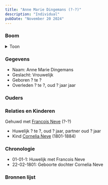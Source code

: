 ```yaml
---
title: "Anne Marie Dingemans (?-?)"
description: "Individual"
pubDate: "November 20 2024"
---
```


### Boom
<details><summary>Toon</summary>

![test](https://www.plantuml.com/plantuml/svg/hP8_Ry8m4CLtVufJ6JeXvKyh8HG13IHLXrOTkYF7le8LnqO-foX2-Uvr8GKwjKCtw-wUV--TlI3FdMyRpQXMPiSTRw3YejuusngvjDewy8uR2YqqdcsLH13A2OsdCpOxtq63JOMEJYNowD3wReViwbQXEH4S603arabqRribQeD4MTPmPMOpI5dFs2sy7b74s4boys0CmZDt2c6bp0QROES6EC5J54Lf0cVzgCoBj4W3vF2kKCiUicd5gsvTMUyrJcSmX_bLZ-fMwpKtSYsS9QfiS3CCzMTw6T8BgmXUy0Cls1XWLAJbVPd_3swWPTCzIXbIVZMEj3BGuWH6McsslaEjxJuGpuAbTGQruZ_j9GdyOHjXgYnoY2TH38-EytR_kziaXbMn39h9tRUcPyD3ZCU3MpQiw58OKem7TumjqCZmxJu1)
</details>

### Gegevens
- Naam: Anne Marie Dingemans 
- Geslacht: Vrouwelijk
- Geboren ? te ? 
- Overleden ? te ?, oud ? jaar jaar 

### Ouders

### Relaties en Kinderen

Gehuwd met [Francois Neve](../i00031/) (?-?) 
- Huwelijk ? te ?, oud ? jaar, partner oud ? jaar 
- Kind [Cornelia Neve](../i00022/) (1801-1884)

### Chronologie
- 01-01-1: Huwelijk met Francois Neve
- 22-02-1801: Geboorte dochter Cornelia Neve

### Bronnen lijst
